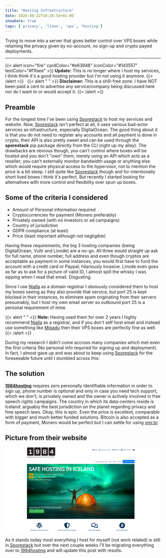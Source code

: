```yaml
---
title: "Hosting Infrastructure"
date: 2020-08-22T10:26:54+01:00
showDate: true
tags: ['privacy', 'linux', 'vps', 'hosting']
---
```

Trying to move into a server that gives better control over VPS boxes while retaining the privacy given by no-account, no sign-up and crypto payed deployments.
* * *

{{< alert icon="fire" cardColor="#e63946" iconColor="#1d3557" textColor="#f1faee" >}}
**Update:** This is no longer where I host my services, I think think it's a good hosting provider but I'm not using it anymore.
{{< /alert >}}
&nbsp;
{{< alert " " >}}
**Disclaimer:** This is a shill-free zone. I have NOT been paid a cent to advertise any service/company being discussed here nor do I want to or would accept it.
{{< /alert >}}

## Preamble

For the longest time I've been using [Sporestack](https://sporestack.com) to host my services and website. Now, [Sporestack](https://sporestack.com) isn't perfect at all, it uses various bad-actor services as infrastructure, especially DigitalOcean. The good thing about it is that you do not need to register any accounts and all payment is done in crypto, their API is also pretty sweet and can be used through the **sporestack** pip package directly from the CLI (right up my alley).
The drawbacks are obvious though, you can't control where boxes will be hosted and you don't "own" them, merely using an API which acts as a reseller; you can't externally monitor bandwidth usage or anything else which would require physical access to the hypervisor, not to mention the price is a bit steep. I still quite like [Sporestack](https://sporestack.com) though and for intentionally short lived boxes I think it's perfect. But recently I started looking for alternatives with more control and flexibility over spun up boxes.

## Some of the criteria I considered

- Amount of Personal information required
- Cryptocurrencies for payment (Monero preferably)
- Privately owned (with no investors or ad campaigns)
- Country of jurisdiction
- GDPR compliance (at least)
- Price (least important although not negligible)

Having these requirements, the big 3 hosting companies (being DigitalOcean, Vultr and Linode) are a no-go.
All three would straight up ask for full name, phone number, full address and even though cryptos are acceptable as payment in some instances, you would first have to fund the account with a credit card or Paypal; hilariously invasive. Linode even goes as far as to ask for a picture of valid ID, I almost spill the whisky I was sipping when I read that email. Disgusting.

Since I use [Njalla](https://njal.la) as a domain registrar I obviously considered them to host my boxes seeing as they also provide that service, but port 25 is kept blocked in their instances, to eliminate spam originating from their servers presumably, but I host my own email server so outbound port 25 is a personal requirement of mine.

{{< alert " " >}}
**Note:** Having used them for over 2 years I highly recommend [Njalla](https://njal.la) as a registrar, and if you don't self host email and instead use something like [Migadu](https://migadu.com) then their VPS boxes are perfectly fine as well.
{{< /alert >}}

During my research I didn't come accross many companies which met even the first criteria (No personal info required for signing up and deployment). In fact, I almost gave up and was about to keep using [Sporestack](https://sporestack.com) for the foreseeable future until I stumbled across this:

## The solution

**[1984hosting](https://1984hosting.com)** requires zero personally identifiable information in order to sign up, phone number is optional and only in case you need tech support, which we don't; is privately owned and the owner is actively involved in free speech rights campaigns. The country in which its data-centers reside is Iceland: arguably the best jurisdiction on the planet regarding privacy and free speech laws. Okay, this is epic.
Even the price is excellent, comparable with bigger and much better funded solutions. Bitcoin is also accepted as a form of payment, Monero would be perfect but I can settle for using [xmr.to](https://xmr.to)

## Picture from their website
![](01.png)

As it stands today most everything I host for myself (not work related) is still in [Sporestack](https://sporestack.com) but over the next couple weeks I'll be migrating everything over to [1984hosting](https://1984hosting.com) and will update this post with results.
